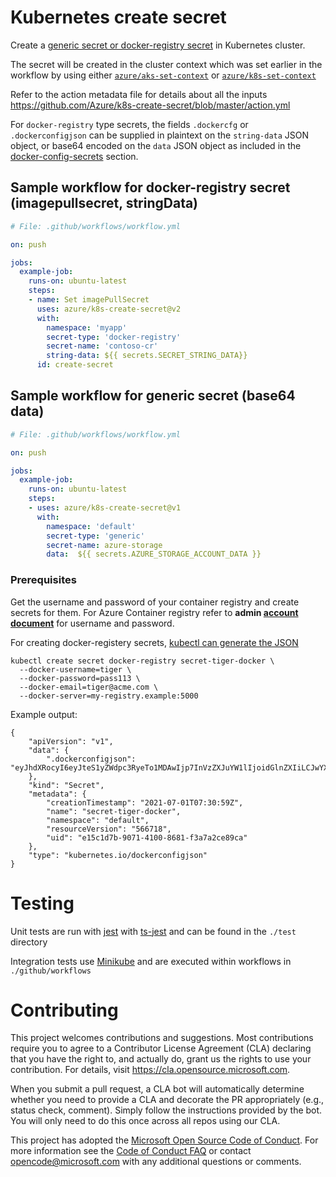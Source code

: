 # Kubernetes create secret
Create a [generic secret or docker-registry secret](https://kubernetes.io/docs/concepts/configuration/secret/) in Kubernetes cluster.

The secret will be created in the cluster context which was set earlier in the workflow by using either [`azure/aks-set-context`](https://github.com/Azure/aks-set-context/tree/master) or [`azure/k8s-set-context`](https://github.com/Azure/k8s-set-context/tree/master)

Refer to the action metadata file for details about all the inputs https://github.com/Azure/k8s-create-secret/blob/master/action.yml

For `docker-registry` type secrets, the fields `.dockercfg` or `.dockerconfigjson` can be supplied in plaintext on the `string-data` JSON object, or base64 encoded on the `data` JSON object as included in the [docker-config-secrets](https://kubernetes.io/docs/concepts/configuration/secret/#docker-config-secrets) section.

## Sample workflow for docker-registry secret (imagepullsecret, stringData)
```yaml
# File: .github/workflows/workflow.yml

on: push

jobs:
  example-job:    
    runs-on: ubuntu-latest
    steps: 
    - name: Set imagePullSecret
      uses: azure/k8s-create-secret@v2
      with:
        namespace: 'myapp'
        secret-type: 'docker-registry'
        secret-name: 'contoso-cr'
        string-data: ${{ secrets.SECRET_STRING_DATA}}
      id: create-secret
```

## Sample workflow for generic secret (base64 data)
```yaml
# File: .github/workflows/workflow.yml

on: push

jobs:
  example-job:    
    runs-on: ubuntu-latest
    steps: 
    - uses: azure/k8s-create-secret@v1
      with:
        namespace: 'default'
        secret-type: 'generic'
        secret-name: azure-storage
        data:  ${{ secrets.AZURE_STORAGE_ACCOUNT_DATA }}
```

### Prerequisites
Get the username and password of your container registry and create secrets for them. For Azure Container registry refer to **admin [account document](https://docs.microsoft.com/en-us/azure/container-registry/container-registry-authentication#admin-account)** for username and password.

For creating docker-registery secrets, [kubectl can generate the JSON](https://kubernetes.io/docs/concepts/configuration/secret/#docker-config-secrets)

```
kubectl create secret docker-registry secret-tiger-docker \
  --docker-username=tiger \
  --docker-password=pass113 \
  --docker-email=tiger@acme.com \
  --docker-server=my-registry.example:5000
```

Example output:
```
{
    "apiVersion": "v1",
    "data": {
        ".dockerconfigjson": "eyJhdXRocyI6eyJteS1yZWdpc3RyeTo1MDAwIjp7InVzZXJuYW1lIjoidGlnZXIiLCJwYXNzd29yZCI6InBhc3MxMTMiLCJlbWFpbCI6InRpZ2VyQGFjbWUuY29tIiwiYXV0aCI6ImRHbG5aWEk2Y0dGemN6RXhNdz09In19fQ=="
    },
    "kind": "Secret",
    "metadata": {
        "creationTimestamp": "2021-07-01T07:30:59Z",
        "name": "secret-tiger-docker",
        "namespace": "default",
        "resourceVersion": "566718",
        "uid": "e15c1d7b-9071-4100-8681-f3a7a2ce89ca"
    },
    "type": "kubernetes.io/dockerconfigjson"
}
```

# Testing

Unit tests are run with [jest](https://jestjs.io/) with [ts-jest](https://www.npmjs.com/package/ts-jest) and can be found in the `./test` directory

Integration tests use [Minikube](https://minikube.sigs.k8s.io/docs/) and are executed within workflows in `./github/workflows`

# Contributing

This project welcomes contributions and suggestions.  Most contributions require you to agree to a
Contributor License Agreement (CLA) declaring that you have the right to, and actually do, grant us
the rights to use your contribution. For details, visit https://cla.opensource.microsoft.com.

When you submit a pull request, a CLA bot will automatically determine whether you need to provide
a CLA and decorate the PR appropriately (e.g., status check, comment). Simply follow the instructions
provided by the bot. You will only need to do this once across all repos using our CLA.

This project has adopted the [Microsoft Open Source Code of Conduct](https://opensource.microsoft.com/codeofconduct/).
For more information see the [Code of Conduct FAQ](https://opensource.microsoft.com/codeofconduct/faq/) or
contact [opencode@microsoft.com](mailto:opencode@microsoft.com) with any additional questions or comments.
